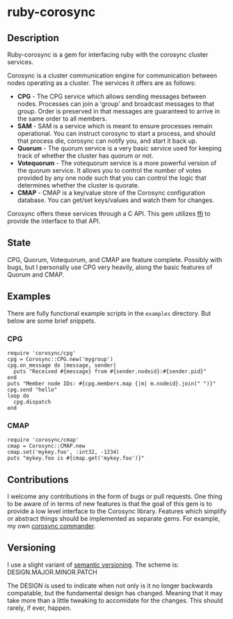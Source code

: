 # ruby-corosync

## Description

Ruby-corosync is a gem for interfacing ruby with the corosync cluster services.

Corosync is a cluster communication engine for communication between nodes operating as a cluster. The services it offers are as follows:

* **CPG** - The CPG service which allows sending messages between nodes. Processes can join a 'group' and broadcast messages to that group. Order is preserved in that messages are guaranteed to arrive in the same order to all members.
* **SAM** - SAM is a service which is meant to ensure processes remain operational. You can instruct corosync to start a process, and should that process die, corosync can notify you, and start it back up.
* **Quorum** - The quorum service is a very basic service used for keeping track of whether the cluster has quorum or not.
* **Votequorum** - The votequorum service is a more powerful version of the quorum service. It allows you to control the number of votes provided by any one node such that you can control the logic that determines whether the cluster is quorate.
* **CMAP** - CMAP is a key/value store of the Corosync configuration database. You can get/set keys/values and watch them for changes.


Corosync offers these services through a C API. This gem utilizes [ffi](http://github.com/ffi/ffi) to provide the interface to that API.


## State

CPG, Quorum, Votequorum, and CMAP are feature complete. Possibly with bugs, but I personally use CPG very heavily, along the basic features of Quorum and CMAP.

## Examples

There are fully functional example scripts in the `examples` directory. But below are some brief snippets.

### CPG
    require 'corosync/cpg'
    cpg = Corosync::CPG.new('mygroup')
    cpg.on_message do |message, sender|
      puts "Received #{message} from #{sender.nodeid}:#{sender.pid}"
    end
    puts "Member node IDs: #{cpg.members.map {|m| m.nodeid}.join(" ")}"
    cpg.send "hello"
    loop do
      cpg.dispatch
    end

### CMAP
    require 'corosync/cmap'
    cmap = Corosync::CMAP.new
    cmap.set('mykey.foo', :int32, -1234)
    puts "mykey.foo is #{cmap.get('mykey.foo')}"


## Contributions
I welcome any contributions in the form of bugs or pull requests. One thing to be aware of in terms of new features is that the goal of this gem is to provide a low level interface to the Corosync library. Features which simplify or abstract things should be implemented as separate gems. For example, my own [corosync commander](http://github.com/phemmer/ruby-corosync-commander).


## Versioning

I use a slight variant of [semantic versioning](http://semver.org). The scheme is: DESIGN.MAJOR.MINOR.PATCH

The DESIGN is used to indicate when not only is it no longer backwards compatable, but the fundamental design has changed. Meaning that it may take more than a little tweaking to accomidate for the changes. This should rarely, if ever, happen.
